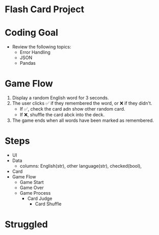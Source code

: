 # Flash Card Project
# Coding Goal
- Review the following topics:
  - Error Handling
  - JSON
  - Pandas
# Game Flow
1. Display a random English word for 3 seconds.
2. The user clicks ✅ if they remembered the word, or ❌ if they didn't.
   - If ✅, check the card adn show other random card.
   - If ❌, shuffle the card abck into the deck.
3. The game ends when all words have been marked as remembered. 
# Steps
- UI  
- Data
  - columns: English(str), other language(str), checked(bool), 
- Card
- Game Flow
  - Game Start
  - Game Over
  - Game Process
    - Card Judge
      - Card Shuffle

# Struggled



